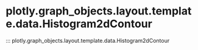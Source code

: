 # plotly.graph_objects.layout.template.data.Histogram2dContour

::: plotly.graph_objects.layout.template.data.Histogram2dContour
